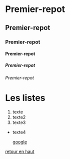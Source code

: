 <a name="top"></a>

# Premier-repot

## Premier-repot

### Premier-repot

#### Premier-repot

##### Premier-repot

###### Premier-repot

# Les listes

1. texte
1. texte2
1. texte3

- texte4

  [google](https://www.google.fr/)

<a name="ancre"></a>

[retour en haut](#top "top")
